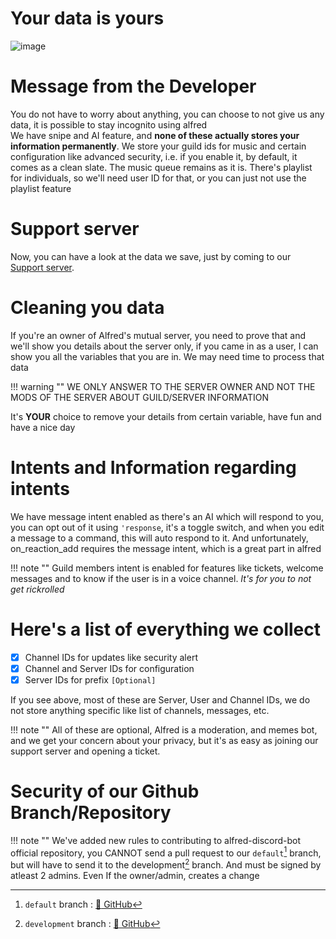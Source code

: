 # Your data is yours 
![image](https://github.com/CyberVarun/AlfredDiscordBot.github.io/blob/main/docs/assets/data-really-yours-correct.png?raw=true)

# Message from the Developer

You do not have to worry about anything, you can choose to not give us any data, it is possible to stay incognito using alfred \
We have snipe and AI feature, and **none of these actually stores your information permanently**. We store your guild ids for music and certain configuration like advanced security, i.e. if you enable it, by default, it comes as a clean slate. The music queue remains as it is. There's playlist for individuals, so we'll need user ID for that, or you can just not use the playlist feature

# Support server
Now, you can have a look at the data we save, just by coming to our [Support server](https://discord.gg/XESZGvjDaT).

# Cleaning you data
If you're an owner of Alfred's mutual server, you need to prove that and we'll show you details about the server only, if you came in as a user, I can show you all the variables that you are in. We may need time to process that data 

!!! warning ""
    WE ONLY ANSWER TO THE SERVER OWNER AND NOT THE MODS OF THE SERVER ABOUT GUILD/SERVER INFORMATION

It's **YOUR** choice to remove your details from certain variable, have fun and have a nice day

# Intents and Information regarding intents

We have message intent enabled as there's an AI which will respond to you, you can opt out of it using `'response`, it's a toggle switch, and when you edit a message to a command, this will auto respond to it. And unfortunately, on_reaction_add requires the message intent, which is a great part in alfred

!!! note ""
    Guild members intent is enabled for features like tickets, welcome messages and to know if the user is in a voice channel. *It's for you to not get rickrolled*

# Here's a list of everything we collect
- [x] Channel IDs for updates like security alert 
- [x] Channel and Server IDs for configuration
- [x] Server IDs for prefix `[Optional]`

If you see above, most of these are Server, User and Channel IDs, we do not store anything specific like list of channels, messages, etc.

!!! note "" 
    All of these are optional, Alfred is a moderation, and memes bot, and we get your concern about your privacy, but it's as easy as joining our support server and opening a ticket.

# Security of our Github Branch/Repository

!!! note ""
    We've added new rules to contributing to alfred-discord-bot official repository, you CANNOT send a pull request to our `default`[^1] branch, but will have to send it to the development[^2] branch. And must be signed by atleast 2 admins. Even If the owner/admin, creates a change

[^1]: `default` branch : [:link: GitHub](https://github.com/AlfredDiscordBot/alfred-discord-bot/tree/default)
[^2]: `development` branch : [:link: GitHub](https://github.com/AlfredDiscordBot/alfred-discord-bot/tree/development) 

